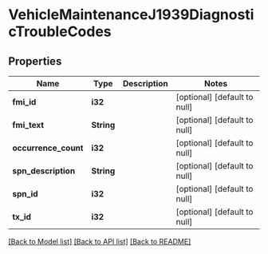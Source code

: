 # VehicleMaintenanceJ1939DiagnosticTroubleCodes

## Properties
Name | Type | Description | Notes
------------ | ------------- | ------------- | -------------
**fmi_id** | **i32** |  | [optional] [default to null]
**fmi_text** | **String** |  | [optional] [default to null]
**occurrence_count** | **i32** |  | [optional] [default to null]
**spn_description** | **String** |  | [optional] [default to null]
**spn_id** | **i32** |  | [optional] [default to null]
**tx_id** | **i32** |  | [optional] [default to null]

[[Back to Model list]](../README.md#documentation-for-models) [[Back to API list]](../README.md#documentation-for-api-endpoints) [[Back to README]](../README.md)


